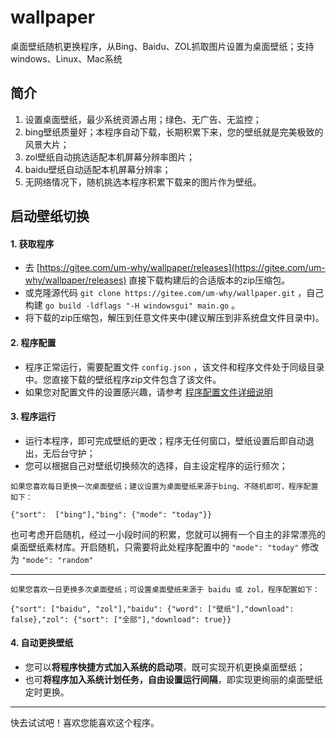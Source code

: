 # wallpaper
桌面壁纸随机更换程序，从Bing、Baidu、ZOL抓取图片设置为桌面壁纸；支持windows、Linux、Mac系统

## 简介
1. 设置桌面壁纸，最少系统资源占用；绿色、无广告、无监控；
2. bing壁纸质量好；本程序自动下载，长期积累下来，您的壁纸就是完美极致的风景大片；
3. zol壁纸自动挑选适配本机屏幕分辨率图片；
4. baidu壁纸自动适配本机屏幕分辨率；
5. 无网络情况下，随机挑选本程序积累下载来的图片作为壁纸。

## 启动壁纸切换

#### 1. 获取程序
- 去 [https://gitee.com/um-why/wallpaper/releases](https://gitee.com/um-why/wallpaper/releases) 直接下载构建后的合适版本的zip压缩包。
- 或克隆源代码 `git clone https://gitee.com/um-why/wallpaper.git` ，自己构建 `go build -ldflags "-H windowsgui" main.go` 。
- 将下载的zip压缩包，解压到任意文件夹中(建议解压到非系统盘文件目录中)。

#### 2. 程序配置
- 程序正常运行，需要配置文件 `config.json` ，该文件和程序文件处于同级目录中。您直接下载的壁纸程序zip文件包含了该文件。
- 如果您对配置文件的设置感兴趣，请参考  [程序配置文件详细说明](doc/setting.md "程序配置文件详细说明")

#### 3. 程序运行
- 运行本程序，即可完成壁纸的更改；程序无任何窗口，壁纸设置后即自动退出，无后台守护；
- 您可以根据自己对壁纸切换频次的选择，自主设定程序的运行频次；
```
如果您喜欢每日更换一次桌面壁纸；建议设置为桌面壁纸来源于bing、不随机即可，程序配置如下：

{"sort":  ["bing"],"bing": {"mode": "today"}}
```
也可考虑开启随机，经过一小段时间的积累，您就可以拥有一个自主的非常漂亮的桌面壁纸素材库。开启随机，只需要将此处程序配置中的 `"mode": "today"` 修改为 `"mode": "random"`

------

```
如果您喜欢一日更换多次桌面壁纸；可设置桌面壁纸来源于 baidu 或 zol，程序配置如下：

{"sort": ["baidu", "zol"],"baidu": {"word": ["壁纸"],"download": false},"zol": {"sort": ["全部"],"download": true}}
```
#### 4. 自动更换壁纸
- 您可以**将程序快捷方式加入系统的启动项**，既可实现开机更换桌面壁纸；
- 也可**将程序加入系统计划任务，自由设置运行间隔**，即实现更绚丽的桌面壁纸定时更换。

------

快去试试吧！喜欢您能喜欢这个程序。